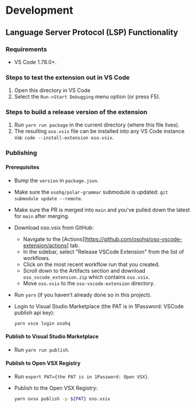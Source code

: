 # Development

## Language Server Protocol (LSP) Functionality

### Requirements

- VS Code 1.78.0+.

### Steps to test the extension out in VS Code

1. Open this directory in VS Code
2. Select the `Run->Start Debugging` menu option (or press F5).

### Steps to build a release version of the extension

1. Run `yarn run package` in the current directory (where
   this file lives).
2. The resulting `oso.vsix` file can be installed into any VS Code
   instance via: `code --install-extension oso.vsix`.

### Publishing

#### Prerequisites

- Bump the `version` in `package.json`.
- Make sure the `osohq/polar-grammar` submodule is updated: `git submodule update --remote`.
- Make sure the PR is merged into `main` and you've pulled down the latest for `main` after merging.
- Download oso.vsix from GitHub:
  - Navigate to the [Actions][https://github.com/osohq/oso-vscode-extension/actions] tab.
  - In the sidebar, select "Release VSCode Extension" from the list of workflows.
  - Click on the most recent workflow run that you created.
  - Scroll down to the Artifacts section and download `oso_vscode_extension.zip` which contains `oso.vsix`.
  - Move `oso.vsix` to the `oso-vscode-extension` directory.
- Run `yarn` (if you haven't already done so in this project).
- Login to Visual Studio Marketplace (the PAT is in 1Password: VSCode publish
  api key):

  ```console
  yarn vsce login osohq
  ```

#### Publish to Visual Studio Marketplace

- Run `yarn run publish`.

#### Publish to Open VSX Registry

- Run `export PAT={the PAT is in 1Password: Open VSX}`.
- Publish to the Open VSX Registry:

  ```bash
  yarn ovsx publish -p ${PAT} oso.vsix
  ```
